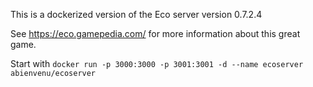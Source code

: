 This is a dockerized version of the Eco server version 0.7.2.4

See https://eco.gamepedia.com/ for more information about this great game.

Start with `docker run -p 3000:3000 -p 3001:3001 -d --name ecoserver abienvenu/ecoserver`


